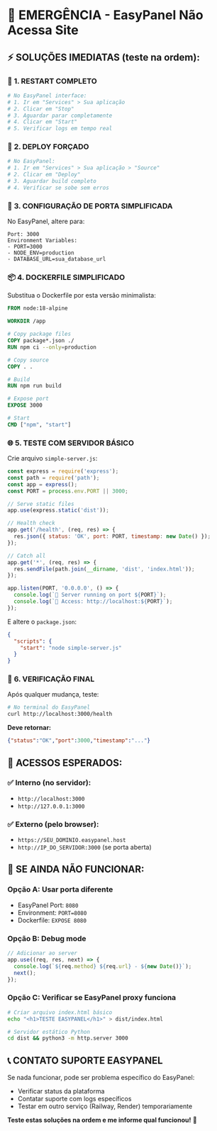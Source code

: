 # 🚨 EMERGÊNCIA - EasyPanel Não Acessa Site

## ⚡ **SOLUÇÕES IMEDIATAS (teste na ordem):**

### 🔄 **1. RESTART COMPLETO**
```bash
# No EasyPanel interface:
# 1. Ir em "Services" > Sua aplicação
# 2. Clicar em "Stop" 
# 3. Aguardar parar completamente
# 4. Clicar em "Start"
# 5. Verificar logs em tempo real
```

### 🚀 **2. DEPLOY FORÇADO**
```bash
# No EasyPanel:
# 1. Ir em "Services" > Sua aplicação > "Source"
# 2. Clicar em "Deploy" 
# 3. Aguardar build completo
# 4. Verificar se sobe sem erros
```

### 🔧 **3. CONFIGURAÇÃO DE PORTA SIMPLIFICADA**

No EasyPanel, altere para:
```
Port: 3000
Environment Variables:
- PORT=3000
- NODE_ENV=production
- DATABASE_URL=sua_database_url
```

### 📦 **4. DOCKERFILE SIMPLIFICADO**

Substitua o Dockerfile por esta versão minimalista:

```dockerfile
FROM node:18-alpine

WORKDIR /app

# Copy package files
COPY package*.json ./
RUN npm ci --only=production

# Copy source
COPY . .

# Build
RUN npm run build

# Expose port
EXPOSE 3000

# Start
CMD ["npm", "start"]
```

### 🌐 **5. TESTE COM SERVIDOR BÁSICO**

Crie arquivo `simple-server.js`:
```javascript
const express = require('express');
const path = require('path');
const app = express();
const PORT = process.env.PORT || 3000;

// Serve static files
app.use(express.static('dist'));

// Health check
app.get('/health', (req, res) => {
  res.json({ status: 'OK', port: PORT, timestamp: new Date() });
});

// Catch all
app.get('*', (req, res) => {
  res.sendFile(path.join(__dirname, 'dist', 'index.html'));
});

app.listen(PORT, '0.0.0.0', () => {
  console.log(`🚀 Server running on port ${PORT}`);
  console.log(`📱 Access: http://localhost:${PORT}`);
});
```

E altere o `package.json`:
```json
{
  "scripts": {
    "start": "node simple-server.js"
  }
}
```

### 🎯 **6. VERIFICAÇÃO FINAL**

Após qualquer mudança, teste:
```bash
# No terminal do EasyPanel
curl http://localhost:3000/health
```

**Deve retornar:**
```json
{"status":"OK","port":3000,"timestamp":"..."}
```

## 📱 **ACESSOS ESPERADOS:**

### ✅ **Interno (no servidor):**
- `http://localhost:3000` 
- `http://127.0.0.1:3000`

### ✅ **Externo (pelo browser):**
- `https://SEU_DOMINIO.easypanel.host`
- `http://IP_DO_SERVIDOR:3000` (se porta aberta)

## 🚨 **SE AINDA NÃO FUNCIONAR:**

### **Opção A: Usar porta diferente**
- EasyPanel Port: `8080`
- Environment: `PORT=8080`
- Dockerfile: `EXPOSE 8080`

### **Opção B: Debug mode**
```javascript
// Adicionar ao server
app.use((req, res, next) => {
  console.log(`${req.method} ${req.url} - ${new Date()}`);
  next();
});
```

### **Opção C: Verificar se EasyPanel proxy funciona**
```bash
# Criar arquivo index.html básico
echo "<h1>TESTE EASYPANEL</h1>" > dist/index.html

# Servidor estático Python
cd dist && python3 -m http.server 3000
```

## 📞 **CONTATO SUPORTE EASYPANEL**

Se nada funcionar, pode ser problema específico do EasyPanel:
- Verificar status da plataforma
- Contatar suporte com logs específicos
- Testar em outro serviço (Railway, Render) temporariamente

**Teste estas soluções na ordem e me informe qual funcionou!** 🎯
